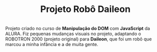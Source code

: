 <h1 align="center">Projeto Robô Daileon</h1>
<br>
Projeto criado no curso de <strong>Manipulação do DOM</strong> com <strong>JavaScript</strong> da ALURA.
Fiz pequenas mudanças visuais no projeto, adaptando o ROBOTRON 2000 (projeto original) para <strong>Daileon</strong>, que foi um robô que marcou a minha infância e a de muita gente.
